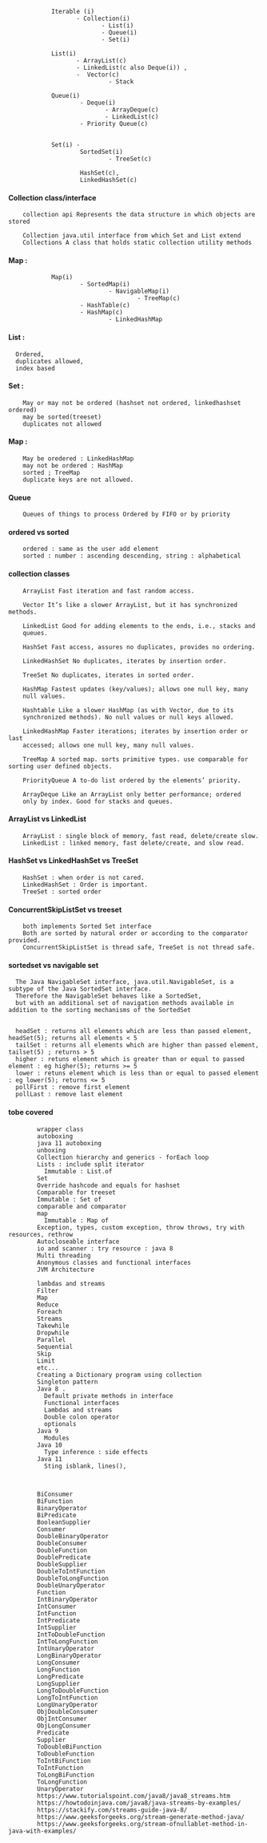                 Iterable (i)  
                       - Collection(i)
                              - List(i) 
                              - Queue(i) 
                              - Set(i)

                List(i) 
                       - ArrayList(c)
                       - LinkedList(c also Deque(i)) , 
                       -  Vector(c)
                                - Stack

                Queue(i) 
                        - Deque(i)
                               - ArrayDeque(c)
                               - LinkedList(c)
                        - Priority Queue(c)

                                       
                Set(i) - 
                        SortedSet(i)
                                - TreeSet(c)

                        HashSet(c), 
                        LinkedHashSet(c)

#### Collection class/interface

        collection api Represents the data structure in which objects are stored

        Collection java.util interface from which Set and List extend
        Collections A class that holds static collection utility methods

#### Map : 

                Map(i) 
                        - SortedMap(i)
                                - NavigableMap(i)
                                        - TreeMap(c)
                        - HashTable(c)
                        - HashMap(c)
                                - LinkedHashMap
        
#### List : 

      Ordered, 
      duplicates allowed, 
      index based


#### Set  :
        
        May or may not be ordered (hashset not ordered, linkedhashset ordered)
        may be sorted(treeset) 
        duplicates not allowed

#### Map : 

        May be oredered : LinkedHashMap
        may not be ordered : HashMap
        sorted ; TreeMap 
        duplicate keys are not allowed.

#### Queue

        Queues of things to process Ordered by FIFO or by priority

#### ordered vs sorted

        ordered : same as the user add element 
        sorted : number : ascending descending, string : alphabetical

#### collection classes


        ArrayList Fast iteration and fast random access.

        Vector It’s like a slower ArrayList, but it has synchronized methods.

        LinkedList Good for adding elements to the ends, i.e., stacks and
        queues.

        HashSet Fast access, assures no duplicates, provides no ordering.

        LinkedHashSet No duplicates, iterates by insertion order.

        TreeSet No duplicates, iterates in sorted order.

        HashMap Fastest updates (key/values); allows one null key, many
        null values.

        Hashtable Like a slower HashMap (as with Vector, due to its
        synchronized methods). No null values or null keys allowed.

        LinkedHashMap Faster iterations; iterates by insertion order or last
        accessed; allows one null key, many null values.

        TreeMap A sorted map. sorts primitive types. use comparable for sorting user defined objects.

        PriorityQueue A to-do list ordered by the elements’ priority.

        ArrayDeque Like an ArrayList only better performance; ordered
        only by index. Good for stacks and queues.


#### ArrayList vs LinkedList

        ArrayList : single block of memory, fast read, delete/create slow.
        LinkedList : linked memory, fast delete/create, and slow read.

#### HashSet vs LinkedHashSet vs TreeSet

        HashSet : when order is not cared. 
        LinkedHashSet : Order is important. 
        TreeSet : sorted order


#### ConcurrentSkipListSet vs treeset

        both implements Sorted Set interface
        Both are sorted by natural order or according to the comparator provided.
        ConcurrentSkipListSet is thread safe, TreeSet is not thread safe.
        
        
#### sortedset vs navigable set

      The Java NavigableSet interface, java.util.NavigableSet, is a subtype of the Java SortedSet interface. 
      Therefore the NavigableSet behaves like a SortedSet, 
      but with an additional set of navigation methods available in addition to the sorting mechanisms of the SortedSet


      headSet : returns all elements which are less than passed element, headSet(5); returns all elements < 5
      tailSet : returns all elements which are higher than passed element, tailset(5) ; returns > 5
      higher : retuns element which is greater than or equal to passed element : eg higher(5); returns >= 5
      lower : retuns element which is less than or equal to passed element : eg lower(5); returns <= 5
      pollFirst : remove first element
      pollLast : remove last element


#### tobe covered

            wrapper class
            autoboxing
            java 11 autoboxing
            unboxing
            Collection hierarchy and generics - forEach loop
            Lists : include split iterator
              Immutable : List.of
            Set
            Override hashcode and equals for hashset
            Comparable for treeset
            Immutable : Set of
            comparable and comparator
            map
              Immutable : Map of
            Exception, types, custom exception, throw throws, try with resources, rethrow
            Autocloseable interface
            io and scanner : try resource : java 8
            Multi threading
            Anonymous classes and functional interfaces
            JVM Architecture

            lambdas and streams
            Filter
            Map
            Reduce
            Foreach
            Streams
            Takewhile
            Dropwhile
            Parallel
            Sequential
            Skip
            Limit
            etc...
            Creating a Dictionary program using collection
            Singleton pattern
            Java 8 . 
              Default private methods in interface
              Functional interfaces
              Lambdas and streams
              Double colon operator
              optionals
            Java 9
              Modules
            Java 10
              Type inference : side effects
            Java 11
              Sting isblank, lines(), 



            BiConsumer
            BiFunction
            BinaryOperator
            BiPredicate
            BooleanSupplier
            Consumer
            DoubleBinaryOperator
            DoubleConsumer
            DoubleFunction
            DoublePredicate
            DoubleSupplier
            DoubleToIntFunction
            DoubleToLongFunction
            DoubleUnaryOperator
            Function
            IntBinaryOperator
            IntConsumer
            IntFunction
            IntPredicate
            IntSupplier
            IntToDoubleFunction
            IntToLongFunction
            IntUnaryOperator
            LongBinaryOperator
            LongConsumer
            LongFunction
            LongPredicate
            LongSupplier
            LongToDoubleFunction
            LongToIntFunction
            LongUnaryOperator
            ObjDoubleConsumer
            ObjIntConsumer
            ObjLongConsumer
            Predicate
            Supplier
            ToDoubleBiFunction
            ToDoubleFunction
            ToIntBiFunction
            ToIntFunction
            ToLongBiFunction
            ToLongFunction
            UnaryOperator
            https://www.tutorialspoint.com/java8/java8_streams.htm
            https://howtodoinjava.com/java8/java-streams-by-examples/
            https://stackify.com/streams-guide-java-8/
            https://www.geeksforgeeks.org/stream-generate-method-java/
            https://www.geeksforgeeks.org/stream-ofnullablet-method-in-java-with-examples/
